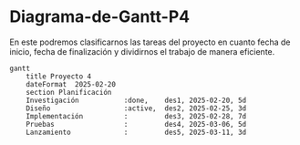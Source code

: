 # Diagrama-de-Gantt-P4
En este podremos clasificarnos las tareas del proyecto en cuanto fecha de inicio, fecha de finalización y dividirnos el trabajo de manera eficiente.
```mermaid
gantt
    title Proyecto 4
    dateFormat  2025-02-20
    section Planificación
    Investigación           :done,    des1, 2025-02-20, 5d
    Diseño                  :active,  des2, 2025-02-25, 3d
    Implementación          :         des3, 2025-02-28, 7d
    Pruebas                 :         des4, 2025-03-06, 5d
    Lanzamiento             :         des5, 2025-03-11, 3d

